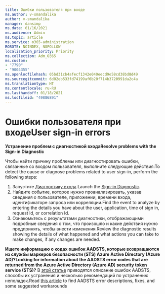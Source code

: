 ```yaml
---
title: Ошибки пользователя при входе
ms.author: v-smandalika
author: v-smandalika
manager: dansimp
ms.date: 01/16/2021
ms.audience: Admin
ms.topic: article
ms.service: o365-administration
ROBOTS: NOINDEX, NOFOLLOW
localization_priority: Priority
ms.collection: Adm_O365
ms.custom:
- "7790"
- "9004355"
ms.openlocfilehash: 05bd31cb4afecf1342e040eecd9e58cd38bd8d49
ms.sourcegitcommit: 6d02eb533fd74199af6b20f714b3720991da2c4a
ms.translationtype: HT
ms.contentlocale: ru-RU
ms.lasthandoff: 01/18/2021
ms.locfileid: "49886891"
---
```

# <a name="user-sign-in-errors"></a><span data-ttu-id="1bc03-102">Ошибки пользователя при входе</span><span class="sxs-lookup"><span data-stu-id="1bc03-102">User sign-in errors</span></span>

<span data-ttu-id="1bc03-103">**Устранение проблем с диагностикой входа**</span><span class="sxs-lookup"><span data-stu-id="1bc03-103">**Resolve problems with the Sign-in Diagnostic**</span></span>

<span data-ttu-id="1bc03-104">Чтобы найти причину проблемы или диагностировать ошибки, связанные со входом пользователя, выполните следующие действия:</span><span class="sxs-lookup"><span data-stu-id="1bc03-104">To detect the cause or diagnose problems related to user sign-in, perform the following steps:</span></span>

1. <span data-ttu-id="1bc03-105">Запустите [Диагностику входа](https://ms.portal.azure.com/#blade/Microsoft_AAD_IAM/ActiveDirectoryMenuBlade/diagnose/symptomId/ms_aad_dxp_signin_caDiagnoseAndSolveSummarySymptom).</span><span class="sxs-lookup"><span data-stu-id="1bc03-105">Launch the [Sign-in Diagnostic](https://ms.portal.azure.com/#blade/Microsoft_AAD_IAM/ActiveDirectoryMenuBlade/diagnose/symptomId/ms_aad_dxp_signin_caDiagnoseAndSolveSummarySymptom).</span></span>
2. <span data-ttu-id="1bc03-106">Найдите событие, которое нужно проанализировать, указав сведения о пользователе, приложении, времени входа, идентификаторе запроса или корреляции.</span><span class="sxs-lookup"><span data-stu-id="1bc03-106">Find the event to analyze by entering the details you have about the user, application, time of sign in, request Id, or correlation Id.</span></span>
3. <span data-ttu-id="1bc03-107">Ознакомьтесь с результатами диагностики, отображающими подробные сведения о том, что произошло и какие действия нужно предпринять, чтобы внести изменения.</span><span class="sxs-lookup"><span data-stu-id="1bc03-107">Review the diagnostic results showing the details of what happened and what actions you can take to make changes, if any changes are needed.</span></span>

<span data-ttu-id="1bc03-108">**Ищете информацию о кодах ошибок AADSTS, которые возвращаются из службы маркеров безопасности (STS) Azure Active Directory (Azure AD)?**</span><span class="sxs-lookup"><span data-stu-id="1bc03-108">**Looking for information about the AADSTS error codes that are returned from the Azure Active Directory (Azure AD) security token service (STS)?**</span></span> <span data-ttu-id="1bc03-109">В [этой статье](https://docs.microsoft.com/azure/active-directory/develop/reference-aadsts-error-codes) приводятся описание ошибок AADSTS, способы их устранения и несколько рекомендаций по устранению неполадок.</span><span class="sxs-lookup"><span data-stu-id="1bc03-109">Read [this article](https://docs.microsoft.com/azure/active-directory/develop/reference-aadsts-error-codes) to find AADSTS error descriptions, fixes, and some suggested workarounds</span></span>